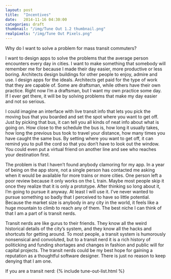 ```yaml
---
layout: post
title:  "Incentives"
date:   2014-11-16 04:30:00
categories: draft
thumbnail: "/img/Tune Out 1.2 thumbnail.png"
realpixels: "/img/Tune Out Pixels.png"
---
```


Why do I want to solve a problem for mass transit commuters?

I want to design apps to solve the problems that the average person encounters every day in cities. I want to make something that somebody will remember me for because I made their day easier, more productive or less boring. Architects design buildings for other people to enjoy, admire and use. I design apps for the ideals. Architects get paid for the type of work that they are capable of. Some are draftsman, while others have their own practice. Right now I’m a draftsman, but I want my own practice some day. If I ever get there, it will be by solving problems that make my day easier and not so serious. 

I could imagine an interface with live transit info that lets you pick the moving bus that you boarded and set the spot where you want to get off. Just by picking that bus, it can tell you all kinds of neat info about what is going on. How close to the schedule the bus is, how long it usually takes, how long the previous bus took to travel your distance, how many times you have caught the same bus. By setting where you want to get off, it can remind you to pull the cord so that you don’t have to look out the window. You could even put a virtual friend on another line and see who reaches your destination first.

The problem is that I haven’t found anybody clamoring for my app. In a year of being on the app store, not a single person has contacted me asking when it would be available for more trains or more cities. One person left a poor review because it only works on the L train. Maybe most people skip it once they realize that it is only a prototype. After thinking so long about it, I’m going to pursue it anyway. At least I will use it.  I’ve never wanted to pursue something so badly that I perceived to have so little potential. Because the market size is anybody in any city in the world, it feels like a huge mountain to climb to reach any of them. The best niche I can think of that I am a part of is transit nerds. 

Transit nerds are like gurus to their friends. They know all the weird historical details of the city’s system, and they know all the hacks and shortcuts for getting around. To most people, a transit system is humorously nonsensical and convoluted, but to a transit nerd it is a rich history of politicking and funding shortages and changes in fashion and public will for capital projects. The transit nerds could be my best hope for gaining a reputation as a thoughtful software designer. There is just no reason to keep denying that I am one. 

If you are a transit nerd:
{% include tune-out-list.html %}
